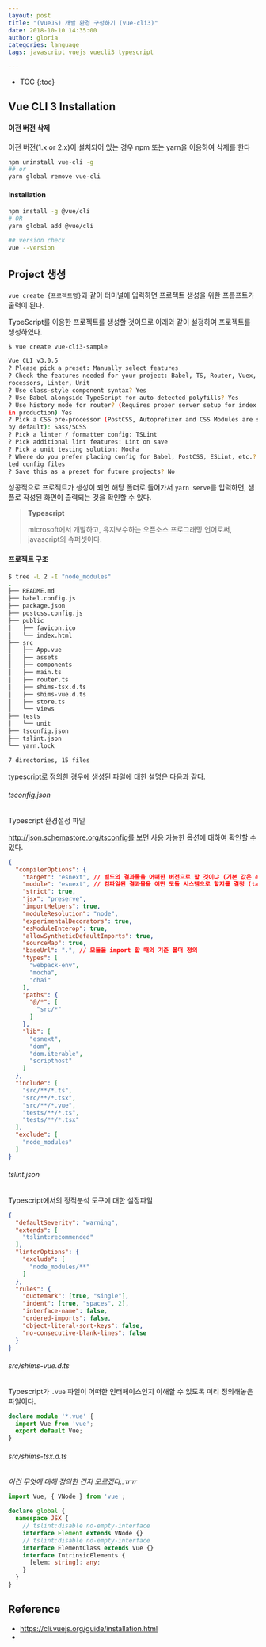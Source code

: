 ```yaml
---
layout: post
title: "(VueJS) 개발 환경 구성하기 (vue-cli3)"
date: 2018-10-10 14:35:00
author: gloria
categories: language
tags: javascript vuejs vuecli3 typescript

---
```


* TOC
{:toc}


## Vue CLI 3 Installation

#### 이전 버전 삭제

이전 버전(1.x or 2.x)이 설치되어 있는 경우 npm 또는 yarn을 이용하여 삭제를 한다

```bash
npm uninstall vue-cli -g
## or
yarn global remove vue-cli
```



#### Installation

```bash
npm install -g @vue/cli
# OR
yarn global add @vue/cli

## version check
vue --version
```



## Project 생성

`vue create {프로젝트명}`과 같이 터미널에 입력하면 프로젝트 생성을 위한 프롬프트가 출력이 된다.

TypeScript를 이용한 프로젝트를 생성할 것이므로 아래와 같이 설정하여 프로젝트를 생성하였다.

```bash
$ vue create vue-cli3-sample

Vue CLI v3.0.5
? Please pick a preset: Manually select features
? Check the features needed for your project: Babel, TS, Router, Vuex, CSS Pre-p
rocessors, Linter, Unit
? Use class-style component syntax? Yes
? Use Babel alongside TypeScript for auto-detected polyfills? Yes
? Use history mode for router? (Requires proper server setup for index fallback
in production) Yes
? Pick a CSS pre-processor (PostCSS, Autoprefixer and CSS Modules are supported
by default): Sass/SCSS
? Pick a linter / formatter config: TSLint
? Pick additional lint features: Lint on save
? Pick a unit testing solution: Mocha
? Where do you prefer placing config for Babel, PostCSS, ESLint, etc.? In dedica
ted config files
? Save this as a preset for future projects? No
```

성공적으로 프로젝트가 생성이 되면 해당 폴더로 들어가서 `yarn serve`를 입력하면, 샘플로 작성된 화면이 출력되는 것을 확인할 수 있다.

> **Typescript**
>
> microsoft에서 개발하고, 유지보수하는 오픈소스 프로그래밍 언어로써, javascript의 슈퍼셋이다.

#### 프로젝트 구조

```bash
$ tree -L 2 -I "node_modules"
.
├── README.md
├── babel.config.js
├── package.json
├── postcss.config.js
├── public
│   ├── favicon.ico
│   └── index.html
├── src
│   ├── App.vue
│   ├── assets
│   ├── components
│   ├── main.ts
│   ├── router.ts
│   ├── shims-tsx.d.ts
│   ├── shims-vue.d.ts
│   ├── store.ts
│   └── views
├── tests
│   └── unit
├── tsconfig.json
├── tslint.json
└── yarn.lock

7 directories, 15 files
```

typescript로 정의한 경우에 생성된 파일에 대한 설명은 다음과 같다.

###### tsconfig.json

Typescript 환경설정 파일

http://json.schemastore.org/tsconfig를 보면 사용 가능한 옵션에 대하여 확인할 수 있다.

```json
{
  "compilerOptions": {
    "target": "esnext", // 빌드의 결과물을 어떠한 버전으로 할 것이냐 (기본 값은 es3)
    "module": "esnext", // 컴파일된 결과물을 어떤 모듈 시스템으로 할지를 결정 (target이 es6이면 es6, 그 외에는 commonjs가 기본 값)
    "strict": true,
    "jsx": "preserve",
    "importHelpers": true,
    "moduleResolution": "node",
    "experimentalDecorators": true,
    "esModuleInterop": true,
    "allowSyntheticDefaultImports": true,
    "sourceMap": true,
    "baseUrl": ".", // 모듈을 import 할 때의 기준 폴더 정의
    "types": [
      "webpack-env",
      "mocha",
      "chai"
    ],
    "paths": {
      "@/*": [
        "src/*"
      ]
    },
    "lib": [
      "esnext",
      "dom",
      "dom.iterable",
      "scripthost"
    ]
  },
  "include": [
    "src/**/*.ts",
    "src/**/*.tsx",
    "src/**/*.vue",
    "tests/**/*.ts",
    "tests/**/*.tsx"
  ],
  "exclude": [
    "node_modules"
  ]
}
```



###### tslint.json

Typescript에서의 정적분석 도구에 대한 설정파일

```json
{
  "defaultSeverity": "warning",
  "extends": [
    "tslint:recommended"
  ],
  "linterOptions": {
    "exclude": [
      "node_modules/**"
    ]
  },
  "rules": {
    "quotemark": [true, "single"],
    "indent": [true, "spaces", 2],
    "interface-name": false,
    "ordered-imports": false,
    "object-literal-sort-keys": false,
    "no-consecutive-blank-lines": false
  }
}
```



###### src/shims-vue.d.ts

Typescript가 `.vue` 파일이 어떠한 인터페이스인지 이해할 수 있도록 미리 정의해놓은 파일이다.

```typescript
declare module '*.vue' {
  import Vue from 'vue';
  export default Vue;
}
```



###### src/shims-tsx.d.ts

*이건 무엇에 대해 정의한 건지 모르겠다..ㅠㅠ*

```typescript
import Vue, { VNode } from 'vue';

declare global {
  namespace JSX {
    // tslint:disable no-empty-interface
    interface Element extends VNode {}
    // tslint:disable no-empty-interface
    interface ElementClass extends Vue {}
    interface IntrinsicElements {
      [elem: string]: any;
    }
  }
}
```



## Reference

- https://cli.vuejs.org/guide/installation.html
- 